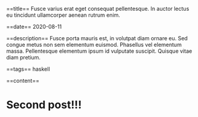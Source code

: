 ==title==
Fusce varius erat eget consequat pellentesque. In auctor lectus eu tincidunt ullamcorper aenean rutrum enim.

==date==
2020-08-11

==description==
Fusce porta mauris est, in volutpat diam ornare eu. Sed congue metus non sem elementum euismod. Phasellus vel elementum massa. Pellentesque elementum ipsum id vulputate suscipit. Quisque vitae diam pretium.

==tags==
haskell

==content==
# Second post!!! 